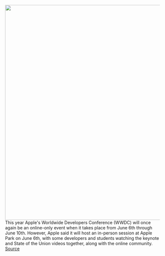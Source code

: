 <img src='https://cdn.vox-cdn.com/thumbor/JF8875OOB9uCc4OGd6IMS9UFYcQ=/0x0:1960x1102/1200x800/filters:focal(824x395:1136x707)/cdn.vox-cdn.com/uploads/chorus_image/image/70712629/Apple_WWDC22_announcement_hero.0.jpg' width='700px' /><br/>
This year Apple's Worldwide Developers Conference (WWDC) will once again be an online-only event when it takes place from June 6th through June 10th. However, Apple said it will host an in-person session at Apple Park on June 6th, with some developers and students watching the keynote and State of the Union videos together, along with the online community.
<a href='https://www.theverge.com/2022/4/5/22984508/apple-wwdc-2022-event-date-software-updates-ios-ipados-macos'> Source <a/>